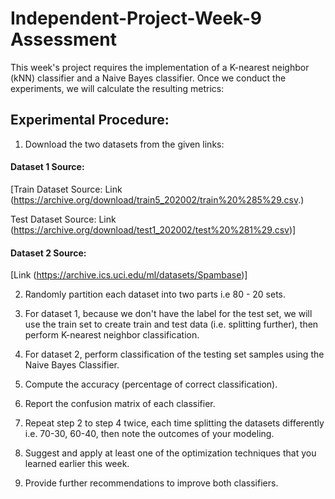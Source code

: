 # Independent-Project-Week-9 Assessment
This week's project requires the implementation of a K-nearest neighbor (kNN) classifier  and a Naive Bayes classifier. Once we conduct the experiments, we will calculate the resulting metrics:

## Experimental Procedure:

1. Download the two datasets from the given links:

#### Dataset 1 Source: 

[Train Dataset Source: Link (https://archive.org/download/train5_202002/train%20%285%29.csv.)

Test Dataset Source: Link (https://archive.org/download/test1_202002/test%20%281%29.csv)]

#### Dataset 2 Source: 

[Link (https://archive.ics.uci.edu/ml/datasets/Spambase)]

2. Randomly partition each dataset into two parts i.e 80 - 20  sets.

3. For dataset 1, because we don't have the label for the test set, we will use the train set to create train and test data (i.e. splitting further), then perform K-nearest neighbor classification.

4. For dataset 2, perform classification of the testing set samples using the Naive Bayes Classifier.

5. Compute the accuracy (percentage of correct classification).

6. Report the confusion matrix of each classifier.

7. Repeat step 2 to step 4 twice, each time splitting the datasets differently i.e. 70-30, 60-40, then note the outcomes of your modeling.

8. Suggest and apply at least one of the optimization techniques that you learned earlier this week.

9. Provide further recommendations to improve both classifiers.


